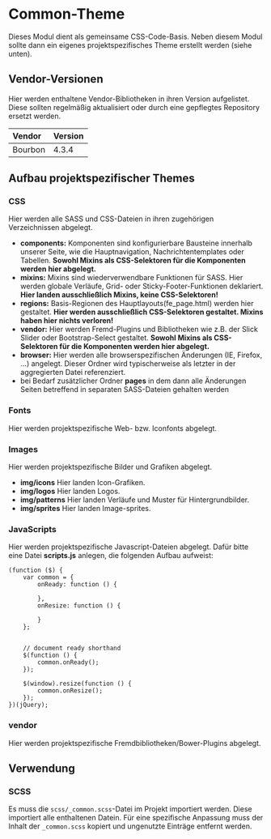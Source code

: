 # Common-Theme

Dieses Modul dient als gemeinsame CSS-Code-Basis. Neben diesem Modul sollte dann ein eigenes projektspezifisches Theme erstellt werden (siehe unten).

## Vendor-Versionen

Hier werden enthaltene Vendor-Bibliotheken in ihren Version aufgelistet. Diese sollten regelmäßig aktualisiert oder durch eine gepflegtes Repository ersetzt werden.

Vendor    |Version
:---------|:--------
Bourbon   | 4.3.4

## Aufbau projektspezifischer Themes

### CSS

Hier werden alle SASS und CSS-Dateien in ihren zugehörigen Verzeichnissen abgelegt.

- **components:** Komponenten sind konfigurierbare Bausteine innerhalb unserer Seite, wie die Hauptnavigation, Nachrichtentemplates oder Tabellen. **Sowohl Mixins als CSS-Selektoren für die Komponenten werden hier abgelegt.**
- **mixins:** Mixins sind wiederverwendbare Funktionen für SASS. Hier werden globale Verläufe, Grid- oder Sticky-Footer-Funktionen deklariert. **Hier landen ausschließlich Mixins, keine CSS-Selektoren!**
- **regions:** Basis-Regionen des Hauptlayouts(fe_page.html) werden hier gestaltet. **Hier werden ausschließlich CSS-Selektoren gestaltet. Mixins haben hier nichts verloren!**
- **vendor:** Hier werden Fremd-Plugins und Bibliotheken wie z.B. der Slick Slider oder Bootstrap-Select gestaltet. **Sowohl Mixins als CSS-Selektoren für die Komponenten werden hier abgelegt.**
- **browser:** Hier werden alle browserspezifischen Änderungen (IE, Firefox, ...) angelegt. Dieser Ordner wird typischerweise als letzter in der aggregierten Datei referenziert.
- bei Bedarf zusätzlicher Ordner **pages** in dem dann alle Änderungen Seiten betreffend in separaten SASS-Dateien gehalten werden

### Fonts

Hier werden projektspezifische Web- bzw. Iconfonts abgelegt.

### Images

Hier werden projektspezifische Bilder und Grafiken abgelegt.

- **img/icons** Hier landen Icon-Grafiken.
- **img/logos** Hier landen Logos.
- **img/patterns** Hier landen Verläufe und Muster für Hintergrundbilder.
- **img/sprites** Hier landen Image-sprites.

### JavaScripts

Hier werden projektspezifische Javascript-Dateien abgelegt. Dafür bitte eine Datei **scripts.js** anlegen, die folgenden Aufbau aufweist:

```
(function ($) {
	var common = {
		onReady: function () {
		
		},
		onResize: function () {
		
		}
	};


	// document ready shorthand
	$(function () {
		common.onReady();
	});

	$(window).resize(function () {
		common.onResize();
	});
})(jQuery);
```

### vendor

Hier werden projektspezifische Fremdbibliotheken/Bower-Plugins abgelegt.

## Verwendung

### SCSS

Es muss die `scss/_common.scss`-Datei im Projekt importiert werden. Diese importiert alle enthaltenen Datein. Für eine spezifische Anpassung muss der Inhalt der `_common.scss` kopiert und ungenutzte Einträge entfernt werden. 
